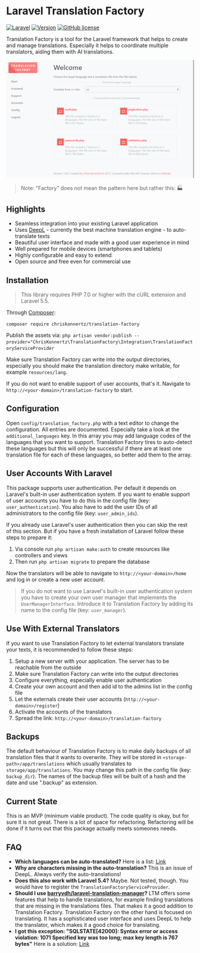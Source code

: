# Laravel Translation Factory


[![Laravel](https://img.shields.io/badge/laravel-5.5-orange.svg)](https://laravel.com/)
[![Version](https://img.shields.io/packagist/v/chriskonnertz/translation-factory.svg)](https://packagist.org/packages/chriskonnertz/translation-factory)
[![GitHub license](https://img.shields.io/badge/license-MIT-blue.svg)](https://raw.githubusercontent.com/chriskonnertz/translation-factory/master/LICENSE)

Translation Factory is a tool for the Laravel framework that helps to create and manage translations.
Especially it helps to coordinate multiple translators, aiding them with AI translations.

[![Screenshot](dev/gifvid.gif)](dev/gifvid.gif)

> Note: "Factory" does not mean the pattern here but rather this: 🏭

## Highlights

* Seamless integration into your existing Laravel application
* Uses [DeepL](https://www.deepl.com/) - currently the best machine translation engine - to auto-translate texts
* Beautiful user interface and made with a good user experience in mind
* Well prepared for mobile devices (smartphones and tablets)
* Highly configurable and easy to extend
* Open source and free even for commercial use
 
## Installation

> This library requires PHP 7.0 or higher with the cURL extension and Laravel 5.5.

Through [Composer](https://getcomposer.org/):

```
composer require chriskonnertz/translation-factory
```
 
Publish the assets via: `php artisan vendor:publish --provider="ChrisKonnertz\TranslationFactory\Integration\TranslationFactoryServiceProvider`

Make sure Translation Factory can write into the output directories, especially you should make the
translation directory make writable, for example `resources/lang`.

If you do not want to enable support of user accounts, that's it. 
Navigate to `http://<your-domain>/translation-factory` to start. 

## Configuration

Open `config/translation_factory.php` with a text editor to change the configuration. All entries are documented.
Especially take a look at the `additional_languages` key. In this array you may add language codes of the languages 
that you want to support. Translation Factory tires to auto-detect these languages but this will only be successful if
there are at least one translation file for each of these languages, so better add them to the array.

## User Accounts With Laravel

This package supports user authentication. Per default it depends on Laravel's built-in user authentication system.
If you want to enable support of user accounts you have to do this in the config file (key: `user_authentication`).
You also have to add the user IDs of all administrators to the config file (key: `user_admin_ids`). 

If you already use Laravel's user authentication then you can skip the rest of this section. 
But if you have a fresh installation of Laravel follow these steps to prepare it:

1. Via console run `php artisan make:auth` to create resources like controllers and views
2. Then run `php artisan migrate` to prepare the database

Now the translators will be able to navigate to `http://<your-domain>/home` and log in or create a new user account.

> If you do not want to use Laravel's built-in user authentication system you have to create your own user manager 
that implements the `UserManagerInterface`. Introduce it to Translation Factory by adding its name to the config file
(key: `user_manager`).

## Use With External Translators

If you want to use Translation Factory to let external translators translate your texts, it is recommended to follow these steps:

1. Setup a new server with your application. The server has to be reachable from the outside
2. Make sure Translation Factory can write into the output directories
3. Configure everything, especially enable user authentication
4. Create your own account and then add id to the admins list in the config file
5. Let the externals create their user accounts (`http://<your-domain>/register`)
6. Activate the accounts of the translators
7. Spread the link: `http://<your-domain>/translation-factory`

## Backups

The default behaviour of Translation Factory is to make daily backups of all translation files
 that it wants to overwrite. They will be stored in `<storage-path>/app/translations` which usually
 translates to `storage/app/translations`. You may change this path in the config file (key: `backup_dir`). 
 The names of the backup files will be built of a hash and the date and use ".backup" as extension.

## Current State

This is an MVP (minimum viable product). The code quality is okay, but for sure it is not great. 
There is a lot of space for refactoring. Refactoring will be done if it turns out that this package actually meets 
someones needs. 

## FAQ

* **Which languages can be auto-translated?** Here is a list: [Link](https://github.com/chriskonnertz/DeepLy#supported-languages)
* **Why are characters missing in the auto-translation?** This is an issue of DeepL. Always verify the auto-translations!
* **Does this also work with Laravel 5.4?** Maybe. Not tested, though. You would have to register the `TranslationFactoryServiceProvider`.
* **Should I use [barryvdh/laravel-translation-manager](https://github.com/barryvdh/laravel-translation-manager)?**
LTM offers some features that help to handle translations, for example finding translations that are missing in the
translations files. That makes it a good addition to Translation Factory. Translation Factory on the other hand is
 focused on translating. It has a sophisticated user interface and uses DeepL to help the translator, which makes it a
 good choice for translating.
* **I got this exception: "SQLSTATE[42000]: Syntax error or access violation: 1071 Specified key was too long; max key length is 767 bytes"**
Here is a solution: [Link](https://laravel-news.com/laravel-5-4-key-too-long-error)
